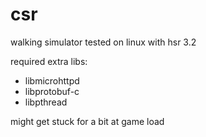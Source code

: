 # csr
walking simulator tested on linux with hsr 3.2

required extra libs:
- libmicrohttpd
- libprotobuf-c
- libpthread

might get stuck for a bit at game load
